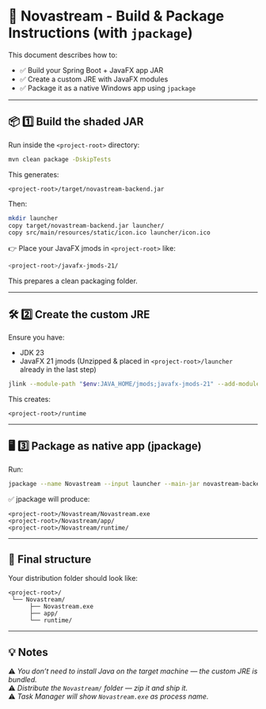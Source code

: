 # 🚀 Novastream - Build & Package Instructions (with `jpackage`)

This document describes how to:

- ✅ Build your Spring Boot + JavaFX app JAR
- ✅ Create a custom JRE with JavaFX modules
- ✅ Package it as a native Windows app using `jpackage`

---

## 📦 **1️⃣ Build the shaded JAR**

Run inside the `<project-root>` directory:

```bash
mvn clean package -DskipTests
```

This generates:

```
<project-root>/target/novastream-backend.jar
```

Then:

```bash
mkdir launcher
copy target/novastream-backend.jar launcher/
copy src/main/resources/static/icon.ico launcher/icon.ico
```

👉 Place your JavaFX jmods in `<project-root>` like:

```bash
<project-root>/javafx-jmods-21/
```

This prepares a clean packaging folder.

---

## 🛠 **2️⃣ Create the custom JRE**

Ensure you have:

- JDK 23
- JavaFX 21 jmods (Unzipped & placed in `<project-root>/launcher` already in the last step)

```bash
jlink --module-path "$env:JAVA_HOME/jmods;javafx-jmods-21" --add-modules java.base,java.logging,java.management,java.desktop,java.naming,java.security.jgss,java.instrument,java.sql,javafx.controls,javafx.graphics,javafx.fxml --output runtime --strip-debug --compress 2 --no-header-files --no-man-pages
```

This creates:

```
<project-root>/runtime
```

---

## 🖥 **3️⃣ Package as native app (jpackage)**

Run:

```bash
jpackage --name Novastream --input launcher --main-jar novastream-backend.jar --main-class com.novastream.GUILauncher --icon launcher\icon.ico --runtime-image runtime --type app-image --dest .
```

✅ jpackage will produce:

```
<project-root>/Novastream/Novastream.exe
<project-root>/Novastream/app/
<project-root>/Novastream/runtime/
```

---

## 📁 **Final structure**

Your distribution folder should look like:

```
<project-root>/
 └── Novastream/
      ├── Novastream.exe
      ├── app/
      └── runtime/

```

---

## 💡 Notes

⚠ _You don’t need to install Java on the target machine — the custom JRE is bundled._  
⚠ _Distribute the `Novastream/` folder — zip it and ship it._  
⚠ _Task Manager will show `Novastream.exe` as process name._

